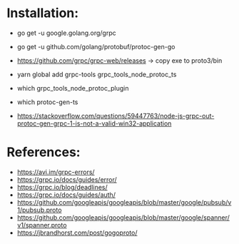 # Installation:

- go get -u google.golang.org/grpc
- go get -u github.com/golang/protobuf/protoc-gen-go

- https://github.com/grpc/grpc-web/releases -> copy exe to proto3/bin

- yarn global add grpc-tools grpc_tools_node_protoc_ts
- which grpc_tools_node_protoc_plugin
- which protoc-gen-ts
- https://stackoverflow.com/questions/59447763/node-js-grpc-out-protoc-gen-grpc-1-is-not-a-valid-win32-application

# References:

- https://avi.im/grpc-errors/
- https://grpc.io/docs/guides/error/
- https://grpc.io/blog/deadlines/
- https://grpc.io/docs/guides/auth/
- https://github.com/googleapis/googleapis/blob/master/google/pubsub/v1/pubsub.proto
- https://github.com/googleapis/googleapis/blob/master/google/spanner/v1/spanner.proto
- https://jbrandhorst.com/post/gogoproto/
